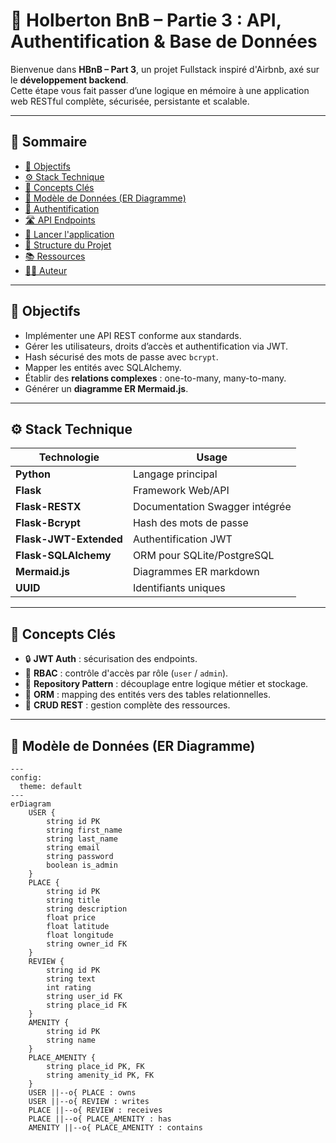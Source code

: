 # 🏡 Holberton BnB – Partie 3 : API, Authentification & Base de Données

Bienvenue dans **HBnB – Part 3**, un projet Fullstack inspiré d'Airbnb, axé sur le **développement backend**.  
Cette étape vous fait passer d’une logique en mémoire à une application web RESTful complète, sécurisée, persistante et scalable.

---

## 📌 Sommaire

- [🔧 Objectifs](#-objectifs)
- [⚙️ Stack Technique](#️-stack-technique)
- [🧠 Concepts Clés](#-concepts-clés)
- [📐 Modèle de Données (ER Diagramme)](#-modèle-de-données-er-diagramme)
- [🔐 Authentification](#-authentification)
- [🛣️ API Endpoints](#️-api-endpoints)
- [🚀 Lancer l'application](#-lancer-lapplication)
- [📂 Structure du Projet](#-structure-du-projet)
- [📚 Ressources](#-ressources)
- [👨‍💻 Auteur](#-auteur)

---

## 🔧 Objectifs

- Implémenter une API REST conforme aux standards.
- Gérer les utilisateurs, droits d’accès et authentification via JWT.
- Hash sécurisé des mots de passe avec `bcrypt`.
- Mapper les entités avec SQLAlchemy.
- Établir des **relations complexes** : one-to-many, many-to-many.
- Générer un **diagramme ER Mermaid.js**.

---

## ⚙️ Stack Technique

| Technologie       | Usage                           |
|------------------|----------------------------------|
| **Python**       | Langage principal                |
| **Flask**        | Framework Web/API                |
| **Flask-RESTX**  | Documentation Swagger intégrée   |
| **Flask-Bcrypt** | Hash des mots de passe           |
| **Flask-JWT-Extended** | Authentification JWT     |
| **Flask-SQLAlchemy** | ORM pour SQLite/PostgreSQL |
| **Mermaid.js**   | Diagrammes ER markdown           |
| **UUID**         | Identifiants uniques             |

---

## 🧠 Concepts Clés

- 🔒 **JWT Auth** : sécurisation des endpoints.
- 👥 **RBAC** : contrôle d'accès par rôle (`user` / `admin`).
- 🧱 **Repository Pattern** : découplage entre logique métier et stockage.
- 🧩 **ORM** : mapping des entités vers des tables relationnelles.
- 🔄 **CRUD REST** : gestion complète des ressources.

---

## 📐 Modèle de Données (ER Diagramme)

```mermaid
---
config:
  theme: default
---
erDiagram
    USER {
        string id PK
        string first_name
        string last_name
        string email
        string password
        boolean is_admin
    }
    PLACE {
        string id PK
        string title
        string description
        float price
        float latitude
        float longitude
        string owner_id FK
    }
    REVIEW {
        string id PK
        string text
        int rating
        string user_id FK
        string place_id FK
    }
    AMENITY {
        string id PK
        string name
    }
    PLACE_AMENITY {
        string place_id PK, FK
        string amenity_id PK, FK
    }
    USER ||--o{ PLACE : owns
    USER ||--o{ REVIEW : writes
    PLACE ||--o{ REVIEW : receives
    PLACE ||--o{ PLACE_AMENITY : has
    AMENITY ||--o{ PLACE_AMENITY : contains
